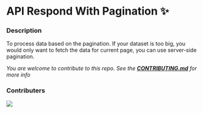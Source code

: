 # API Respond With Pagination ✨

### Description
To process data based on the pagination. If your dataset is too big, you would only want to fetch the data for current page, you can use server-side pagination. 

*You are welcome to contribute to this repo. See the [**CONTRIBUTING.md**](./CONTRIBUTING.md) for more info*

### Contributers
<a href="https://github.com/pattarai/api-respond-with-pagination/graphs/contributors">
  <img src="https://contrib.rocks/image?repo=pattarai/api-respond-with-pagination" />
</a>


